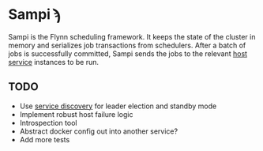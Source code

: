# Sampi ϡ

Sampi is the Flynn scheduling framework. It keeps the state of the cluster in
memory and serializes job transactions from schedulers. After a batch of jobs is
successfully committed, Sampi sends the jobs to the relevant [host
service](https://github.com/flynn/lorne) instances to be run.

## TODO

- Use [service discovery](https://github.com/flynn/go-discover) for leader
  election and standby mode
- Implement robust host failure logic
- Introspection tool
- Abstract docker config out into another service?
- Add more tests
